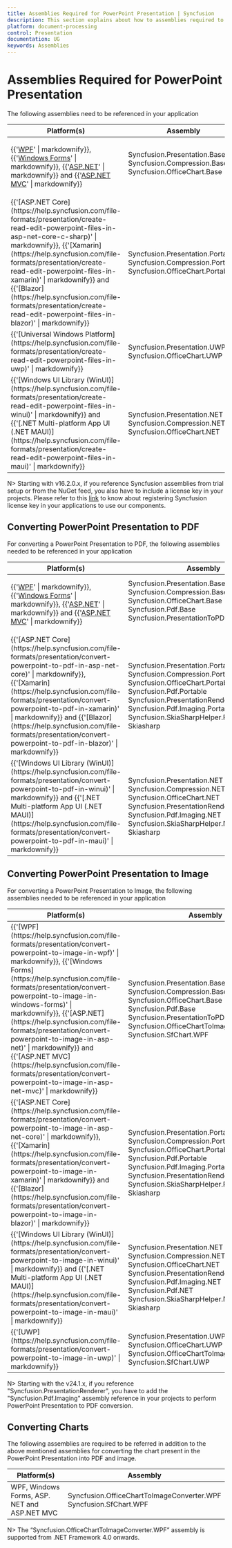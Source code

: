 ```yaml
---
title: Assemblies Required for PowerPoint Presentation | Syncfusion
description: This section explains about how to assemblies required to convert powerpoint presentation to PDF for various platforms and frameworks.
platform: document-processing
control: Presentation
documentation: UG
keywords: Assemblies
---
```

# Assemblies Required for PowerPoint Presentation

The following assemblies need to be referenced in your application
<table>
<tr>
<thead>
<th>
Platform(s)</th>
<th>
Assembly
</th>
</thead>
</tr>
<tr>
<td>
												 
	 
	
{{'[WPF](https://help.syncfusion.com/file-formats/presentation/create-read-edit-powerpoint-files-in-wpf)' | markdownify}}, {{'[Windows Forms](https://help.syncfusion.com/file-formats/presentation/create-read-edit-powerpoint-files-in-windows-forms)' | markdownify}}, {{'[ASP.NET](https://help.syncfusion.com/file-formats/presentation/create-read-edit-powerpoint-files-in-asp-net-web-forms)' | markdownify}} and {{'[ASP.NET MVC](https://help.syncfusion.com/file-formats/presentation/create-read-edit-powerpoint-files-in-asp-net-mvc)' | markdownify}}<br/></td><td>
Syncfusion.Presentation.Base<br/>
Syncfusion.Compression.Base<br/>
Syncfusion.OfficeChart.Base<br/>
</td>
</tr>
<tr>
<td>
{{'[ASP.NET Core](https://help.syncfusion.com/file-formats/presentation/create-read-edit-powerpoint-files-in-asp-net-core-c-sharp)' | markdownify}}, {{'[Xamarin](https://help.syncfusion.com/file-formats/presentation/create-read-edit-powerpoint-files-in-xamarin)' | markdownify}} and {{'[Blazor](https://help.syncfusion.com/file-formats/presentation/create-read-edit-powerpoint-files-in-blazor)' | markdownify}}<br/></td><td>
Syncfusion.Presentation.Portable<br/>Syncfusion.Compression.Portable<br/>Syncfusion.OfficeChart.Portable<br/></td></tr>
<tr>
<td>
{{'[Universal Windows Platform](https://help.syncfusion.com/file-formats/presentation/create-read-edit-powerpoint-files-in-uwp)' | markdownify}}<br/></td><td>
Syncfusion.Presentation.UWP<br/>Syncfusion.OfficeChart.UWP<br/></td></tr>
<tr>
<td>
{{'[Windows UI Library (WinUI)](https://help.syncfusion.com/file-formats/presentation/create-read-edit-powerpoint-files-in-winui)' | markdownify}} and {{'[.NET Multi-platform App UI (.NET MAUI)](https://help.syncfusion.com/file-formats/presentation/create-read-edit-powerpoint-files-in-maui)' | markdownify}}<br/></td><td>
	 
		 
Syncfusion.Presentation.NET<br/>Syncfusion.Compression.NET<br/>
Syncfusion.OfficeChart.NET<br/>
</td></tr>
</table>

N> Starting with v16.2.0.x, if you reference Syncfusion assemblies from trial setup or from the NuGet feed, you also have to include a license key in your projects. Please refer to this [link](https://help.syncfusion.com/common/essential-studio/licensing/overview) to know about registering Syncfusion license key in your applications to use our components.

## Converting PowerPoint Presentation to PDF

For converting a PowerPoint Presentation to PDF, the following assemblies needed to be referenced in your application
<table>
<tr>
<thead>
<th>
Platform(s)</th>
<th>
Assembly
</th>
</thead>
</tr>
<tr>
<td>
												 
	 
	
{{'[WPF](https://help.syncfusion.com/file-formats/presentation/convert-powerpoint-to-pdf-in-wpf)' | markdownify}}, {{'[Windows Forms](https://help.syncfusion.com/file-formats/presentation/convert-powerpoint-to-pdf-in-windows-forms)' | markdownify}}, {{'[ASP.NET](https://help.syncfusion.com/file-formats/presentation/convert-powerpoint-to-pdf-in-asp-net)' | markdownify}} and {{'[ASP.NET MVC](https://help.syncfusion.com/file-formats/presentation/convert-powerpoint-to-pdf-in-asp-net-mvc)' | markdownify}}<br/></td><td>
Syncfusion.Presentation.Base<br/>
Syncfusion.Compression.Base<br/>
Syncfusion.OfficeChart.Base<br/>
Syncfusion.Pdf.Base<br/>
Syncfusion.PresentationToPDFConverter.Base<br/>
</td>
</tr>
<tr>
<td>
{{'[ASP.NET Core](https://help.syncfusion.com/file-formats/presentation/convert-powerpoint-to-pdf-in-asp-net-core)' | markdownify}}, {{'[Xamarin](https://help.syncfusion.com/file-formats/presentation/convert-powerpoint-to-pdf-in-xamarin)' | markdownify}} and {{'[Blazor](https://help.syncfusion.com/file-formats/presentation/convert-powerpoint-to-pdf-in-blazor)' | markdownify}}<br/></td><td>
	 
	
Syncfusion.Presentation.Portable<br/>
Syncfusion.Compression.Portable<br/>
Syncfusion.OfficeChart.Portable<br/>
Syncfusion.Pdf.Portable<br/>
Syncfusion.PresentationRenderer.Portable<br/>
Syncfusion.Pdf.Imaging.Portable<br/>
Syncfusion.SkiaSharpHelper.Portable<br/>
Skiasharp
</td>
</tr>
<tr>
<td>
{{'[Windows UI Library (WinUI)](https://help.syncfusion.com/file-formats/presentation/convert-powerpoint-to-pdf-in-winui)' | markdownify}} and {{'[.NET Multi-platform App UI (.NET MAUI)](https://help.syncfusion.com/file-formats/presentation/convert-powerpoint-to-pdf-in-maui)' | markdownify}}<br/></td><td>
Syncfusion.Presentation.NET<br/>Syncfusion.Compression.NET<br/>
Syncfusion.OfficeChart.NET<br/>Syncfusion.PresentationRenderer.NET<br/>Syncfusion.Pdf.Imaging.NET<br/> Syncfusion.SkiaSharpHelper.NET<br/>Skiasharp
</td>
</tr>
</table>

## Converting PowerPoint Presentation to Image

For converting a PowerPoint Presentation to Image, the following assemblies needed to be referenced in your application
<table>
<tr>
<thead>
<th>
Platform(s)</th>
<th>
Assembly
</th>
</thead>
</tr>
<tr>
<td>
{{'[WPF](https://help.syncfusion.com/file-formats/presentation/convert-powerpoint-to-image-in-wpf)' | markdownify}}, {{'[Windows Forms](https://help.syncfusion.com/file-formats/presentation/convert-powerpoint-to-image-in-windows-forms)' | markdownify}}, {{'[ASP.NET](https://help.syncfusion.com/file-formats/presentation/convert-powerpoint-to-image-in-asp-net)' | markdownify}} and {{'[ASP.NET MVC](https://help.syncfusion.com/file-formats/presentation/convert-powerpoint-to-image-in-asp-net-mvc)' | markdownify}}<br/></td><td>
Syncfusion.Presentation.Base<br/>
Syncfusion.Compression.Base<br/>
Syncfusion.OfficeChart.Base<br/>
Syncfusion.Pdf.Base<br/>
Syncfusion.PresentationToPDFConverter.Base<br/>
Syncfusion.OfficeChartToImageConverter.WPF<br/>
Syncfusion.SfChart.WPF<br/>
</td>
</tr>
<tr>
<td>
{{'[ASP.NET Core](https://help.syncfusion.com/file-formats/presentation/convert-powerpoint-to-image-in-asp-net-core)' | markdownify}}, {{'[Xamarin](https://help.syncfusion.com/file-formats/presentation/convert-powerpoint-to-image-in-xamarin)' | markdownify}} and {{'[Blazor](https://help.syncfusion.com/file-formats/presentation/convert-powerpoint-to-image-in-blazor)' | markdownify}}<br/></td><td>
Syncfusion.Presentation.Portable<br/>
Syncfusion.Compression.Portable<br/>
Syncfusion.OfficeChart.Portable<br/>
Syncfusion.Pdf.Portable<br/>
Syncfusion.Pdf.Imaging.Portable<br/>
Syncfusion.PresentationRenderer.Portable<br/>
Syncfusion.SkiaSharpHelper.Portable<br/>
Skiasharp
</td>
</tr>
<tr>
<td>
{{'[Windows UI Library (WinUI)](https://help.syncfusion.com/file-formats/presentation/convert-powerpoint-to-image-in-winui)' | markdownify}} and {{'[.NET Multi-platform App UI (.NET MAUI)](https://help.syncfusion.com/file-formats/presentation/convert-powerpoint-to-image-in-maui)' | markdownify}}<br/></td><td>
Syncfusion.Presentation.NET<br/>Syncfusion.Compression.NET<br/>
Syncfusion.OfficeChart.NET<br/>Syncfusion.PresentationRenderer.NET<br/>Syncfusion.Pdf.Imaging.NET<br/> Syncfusion.Pdf.NET<br/>Syncfusion.SkiaSharpHelper.NET<br/>Skiasharp
</td>
</tr>
<tr>
<td>
{{'[UWP](https://help.syncfusion.com/file-formats/presentation/convert-powerpoint-to-image-in-uwp)' | markdownify}}<br/></td><td>
Syncfusion.Presentation.UWP<br/>
Syncfusion.OfficeChart.UWP<br/>
Syncfusion.OfficeChartToImageConverter.UWP<br/>
Syncfusion.SfChart.UWP<br/>
</td>
</tr>
</table>
N> Starting with the v24.1.x, if you reference "Syncfusion.PresentationRenderer", you have to add the "Syncfusion.Pdf.Imaging" assembly reference in your projects to perform PowerPoint Presentation to PDF conversion.

## Converting Charts

The following assemblies are required to be referred in addition to the above mentioned assemblies for converting the chart present in the PowerPoint Presentation into PDF and image.
<table>
<tr>
<thead>
<th>
Platform(s)</th>
<th>
Assembly
</th>
</thead>
</tr>
<tr>
<td>
WPF, Windows Forms, ASP. NET and ASP.NET MVC<br/>
</td>
<td>
Syncfusion.OfficeChartToImageConverter.WPF<br/>
Syncfusion.SfChart.WPF<br/>
</td>
</tr>
</table>
N> The “Syncfusion.OfficeChartToImageConverter.WPF” assembly is supported from .NET Framework 4.0 onwards.
